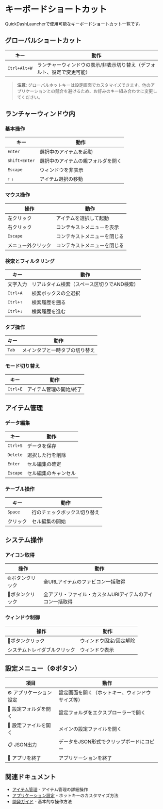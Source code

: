 # キーボードショートカット

QuickDashLauncherで使用可能なキーボードショートカット一覧です。

## グローバルショートカット

| キー | 動作 |
|------|------|
| `Ctrl+Alt+W` | ランチャーウィンドウの表示/非表示切り替え（デフォルト、設定で変更可能） |

> **注意**: グローバルホットキーは設定画面でカスタマイズできます。他のアプリケーションとの競合を避けるため、お好みのキー組み合わせに変更してください。

## ランチャーウィンドウ内

### 基本操作

| キー | 動作 |
|------|------|
| `Enter` | 選択中のアイテムを起動 |
| `Shift+Enter` | 選択中のアイテムの親フォルダを開く |
| `Escape` | ウィンドウを非表示 |
| `↑` `↓` | アイテム選択の移動 |

### マウス操作

| 操作 | 動作 |
|------|------|
| 左クリック | アイテムを選択して起動 |
| 右クリック | コンテキストメニューを表示 |
| `Escape` | コンテキストメニューを閉じる |
| メニュー外クリック | コンテキストメニューを閉じる |

### 検索とフィルタリング

| キー | 動作 |
|------|------|
| 文字入力 | リアルタイム検索（スペース区切りでAND検索） |
| `Ctrl+A` | 検索ボックスの全選択 |
| `Ctrl+↑` | 検索履歴を遡る |
| `Ctrl+↓` | 検索履歴を進む |

### タブ操作

| キー | 動作 |
|------|------|
| `Tab` | メインタブと一時タブの切り替え |

### モード切り替え

| キー | 動作 |
|------|------|
| `Ctrl+E` | アイテム管理の開始/終了 |

## アイテム管理

### データ編集

| キー | 動作 |
|------|------|
| `Ctrl+S` | データを保存 |
| `Delete` | 選択した行を削除 |
| `Enter` | セル編集の確定 |
| `Escape` | セル編集のキャンセル |

### テーブル操作

| キー | 動作 |
|------|------|
| `Space` | 行のチェックボックス切り替え |
| クリック | セル編集の開始 |

## システム操作

### アイコン取得

| 操作 | 動作 |
|------|------|
| 🌐ボタンクリック | 全URLアイテムのファビコン一括取得 |
| 🎨ボタンクリック | 全アプリ・ファイル・カスタムURIアイテムのアイコン一括取得 |

### ウィンドウ制御

| 操作 | 動作 |
|------|------|
| 📌ボタンクリック | ウィンドウ固定/固定解除 |
| システムトレイダブルクリック | ウィンドウ表示 |

## 設定メニュー（⚙ボタン）

| 項目 | 動作 |
|------|------|
| ⚙️ アプリケーション設定 | 設定画面を開く（ホットキー、ウィンドウサイズ等） |
| 📁 設定フォルダを開く | 設定フォルダをエクスプローラーで開く |
| 📄 設定ファイルを開く | メインの設定ファイルを開く |
| 📋 JSON出力 | データをJSON形式でクリップボードにコピー |
| 🚪 アプリを終了 | アプリケーションを終了 |

## 関連ドキュメント

- [アイテム管理](../features/item-management.md) - アイテム管理の詳細操作
- [アプリケーション設定](../features/app-settings.md) - ホットキーのカスタマイズ方法
- [開発ガイド](../guides/development.md) - 基本的な操作方法